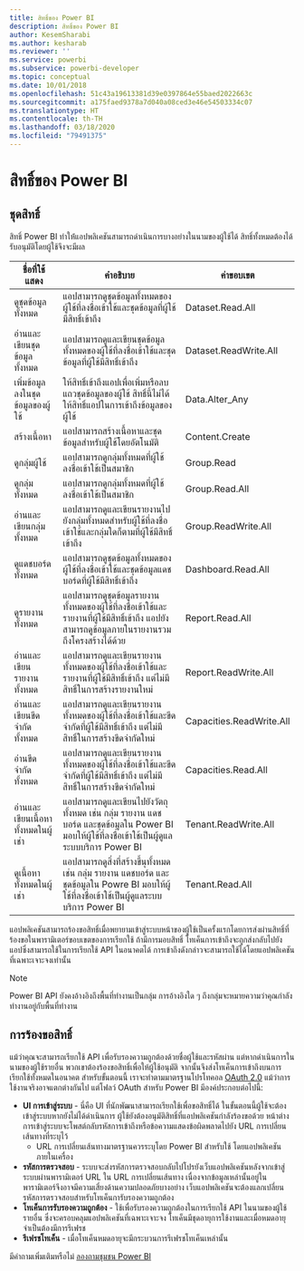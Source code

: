 ```yaml
---
title: สิทธิ์ของ Power BI
description: สิทธิ์ของ Power BI
author: KesemSharabi
ms.author: kesharab
ms.reviewer: ''
ms.service: powerbi
ms.subservice: powerbi-developer
ms.topic: conceptual
ms.date: 10/01/2018
ms.openlocfilehash: 51c43a19613381d39e0397864e55baed2022663c
ms.sourcegitcommit: a175faed9378a7d040a08ced3e46e54503334c07
ms.translationtype: HT
ms.contentlocale: th-TH
ms.lasthandoff: 03/18/2020
ms.locfileid: "79491375"
---
```

# <a name="power-bi-permissions"></a>สิทธิ์ของ Power BI

## <a name="permission-scopes"></a>ชุดสิทธิ์

สิทธิ์ Power BI ทำให้่แอปพลิเคชันสามารถดำเนินการบางอย่างในนามของผู้ใช้ได้ สิทธิ์ทั้งหมดต้องได้รับอนุมัติโดยผู้ใช้จึงจะมีผล

| ชื่อที่ใช้แสดง | คำอธิบาย | ค่าขอบเขต |
| --- | --- | --- |
| ดูชุดข้อมูลทั้งหมด |แอปสามารถดูชุดข้อมูลทั้งหมดของผู้ใช้ที่ลงชื่อเข้าใช้และชุดข้อมูลที่ผู้ใช้มีสิทธิ์เข้าถึง |Dataset.Read.All |
| อ่านและเขียนชุดข้อมูลทั้งหมด |แอปสามารถดูและเขียนชุดข้อมูลทั้งหมดของผู้ใช้ที่ลงชื่อเข้าใช้และชุดข้อมูลที่ผู้ใช้มีสิทธิ์เข้าถึง |Dataset.ReadWrite.All |
| เพิ่มข้อมูลลงในชุดข้อมูลของผู้ใช้ |ให้สิทธิ์เข้าถึงแอปเพื่อเพิ่มหรือลบแถวชุดข้อมูลของผู้ใช้ สิทธิ์นี้ไม่ได้ให้สิทธิ์แอปในการเข้าถึงข้อมูลของผู้ใช้ |Data.Alter_Any |
| สร้างเนื้อหา |แอปสามารถสร้างเนื้อหาและชุดข้อมูลสำหรับผู้ใช้โดยอัตโนมัติ |Content.Create |
| ดูกลุ่มผู้ใช้ |แอปสามารถดูกลุ่มทั้งหมดที่ผู้ใช้ลงชื่อเข้าใช้เป็นสมาชิก |Group.Read |
| ดูกลุ่มทั้งหมด |แอปสามารถดูกลุ่มทั้งหมดที่ผู้ใช้ลงชื่อเข้าใช้เป็นสมาชิก |Group.Read.All |
| อ่านและเขียนกลุ่มทั้งหมด |แอปสามารถดูและเขียนรายงานไปยังกลุ่มทั้งหมดสำหรับผู้ใช้ที่ลงชื่อเข้าใช้และกลุ่มใดก็ตามที่ผู้ใช้มีสิทธิ์เข้าถึง |Group.ReadWrite.All |
| ดูแดชบอร์ดทั้งหมด |แอปสามารถดูชุดข้อมูลทั้งหมดของผู้ใช้ที่ลงชื่อเข้าใช้และชุดข้อมูลแดชบอร์ดที่ผู้ใช้มีสิทธิ์เข้าถึง |Dashboard.Read.All |
| ดูรายงานทั้งหมด |แอปสามารถดูชุดข้อมูลรายงานทั้งหมดของผู้ใช้ที่ลงชื่อเข้าใช้และรายงานที่ผู้ใช้มีสิทธิ์เข้าถึง แอปยังสามารถดูข้อมูลภายในรายงานรวมถึงโครงสร้างได้ด้วย |Report.Read.All |
| อ่านและเขียนรายงานทั้งหมด |แอปสามารถดูและเขียนรายงานทั้งหมดของผู้ใช้ที่ลงชื่อเข้าใช้และรายงานที่ผู้ใช้มีสิทธิ์เข้าถึง แต่ไม่มีสิทธิ์ในการสร้างรายงานใหม่ |Report.ReadWrite.All |
| อ่านและเขียนขีดจำกัดทั้งหมด |แอปสามารถดูและเขียนรายงานทั้งหมดของผู้ใช้ที่ลงชื่อเข้าใช้และขีดจำกัดที่ผู้ใช้มีสิทธิ์เข้าถึง แต่ไม่มีสิทธิ์ในการสร้างขีดจำกัดใหม่ |Capacities.ReadWrite.All |
| อ่านขีดจำกัดทั้งหมด |แอปสามารถดูและเขียนรายงานทั้งหมดของผู้ใช้ที่ลงชื่อเข้าใช้และขีดจำกัดที่ผู้ใช้มีสิทธิ์เข้าถึง แต่ไม่มีสิทธิ์ในการสร้างขีดจำกัดใหม่ |Capacities.Read.All |
| อ่านและเขียนเนื้อหาทั้งหมดในผู้เช่า |แอปสามารถดูและเขียนไปยังวัตถุทั้งหมด เช่น กลุ่ม รายงาน แดชบอร์ด และชุดข้อมูลใน Power BI มอบให้ผู้ใช้ที่ลงชื่อเข้าใช้เป็นผู้ดูแลระบบบริการ Power BI |Tenant.ReadWrite.All |
| ดูเนื้อหาทั้งหมดในผู้เช่า |แอปสามารถดูสิ่งที่สร้างขึ้นุทั้งหมด เช่น กลุ่ม รายงาน แดชบอร์ด และชุดข้อมูลใน Powre BI มอบให้ผู้ใช้ที่ลงชื่อเข้าใช้เป็นผู้ดูแลระบบบริการ Power BI |Tenant.Read.All |

แอปพลิเคชันสามารถร้องขอสิทธิ์เมื่อพยายามเข้าสู่ระบบหน้าของผู้ใช้เป็นครั้งแรกโดยการส่งผ่านสิทธิ์ที่ร้องขอในพารามิเตอร์ขอบเขตของการเรียกใช้ ถ้ามีการมอบสิทธิ์ โทเค็นการเข้าถึงจะถูกส่งกลับไปยังแอปซึ่งสามารถใช้ในการเรียกใช้ API ในอนาคตได้ การเข้าถึงดังกล่าวจะสามารถใช้ได้โดยแอปพลิเคชันที่เฉพาะเจาะจงเท่านั้น

> [!NOTE]
> Power BI API ยังคงอ้างอิงถึงพื้นที่ทำงานเป็นกลุ่ม การอ้างอิงใด ๆ ถึงกลุ่มจะหมายความว่าคุณกำลังทำงานอยู่กับพื้นที่ทำงาน

## <a name="requesting-permissions"></a>การร้องขอสิทธิ์

แม้ว่าคุณจะสามารถเรียกใช้ API เพื่อรับรองความถูกต้องด้วยชื่อผู้ใช้และรหัสผ่าน แต่หากดำเนินการในนามของผู้ใช้รายอื่น พวกเขาต้องร้องขอสิทธิ์เพื่อให้ผู้ใช้อนุมัติ จากนั้นจึงส่งโทเค็นการเข้าถึงบนการเรียกใช้ทั้งหมดในอนาคต สำหรับขั้นตอนนี้ เราจะทำตามมาตรฐานโปรโทคอล [OAuth 2.0](https://oauth.net/2/) แม้ว่าการใช้งานจริงอาจแตกต่างกันไป แต่โฟลว์ OAuth สำหรับ Power BI มีองค์ประกอบต่อไปนี้:

* **UI การเข้าสู่ระบบ** - นี่คือ UI ที่นักพัฒนาสามารถเรียกใช้เพื่อขอสิทธิ์ได้ ในขั้นตอนนี้ผู้ใช้จะต้องเข้าสู่ระบบหากยังไม่ได้ดำเนินการ ผู้ใช้ยังต้องอนุมัติสิทธิ์ที่แอปพลิเคชันกำลังร้องขอด้วย หน้าต่างการเข้าสู่ระบบจะโพสต์กลับรหัสการเข้าถึงหรือข้อความแสดงข้อผิดพลาดไปยัง URL การเปลี่ยนเส้นทางที่ระบุไว้
  * URL การเปลี่ยนเส้นทางมาตรฐานควรระบุโดย Power BI สำหรับใช้ โดยแอปพลิเคชันภายในเครื่อง
* **รหัสการตรวจสอบ** - ระบบจะส่งรหัสการตรวจสอบกลับไปโปรยังเว็บแอปพลิเคชันหลังจากเข้าสู่ระบบผ่านพารามิเตอร์ URL ใน URL การเปลี่ยนเส้นทาง เนื่องจากข้อมูลเหล่านั้นอยู่ในพารามิเตอร์จึงอาจมีความเสี่ยงด้านความปลอดภัยบางอย่าง เว็บแอปพลิเคชันจะต้องแลกเปลี่ยนรหัสการตรวจสอบสำหรับโทเค็นการับรองความถูกต้อง
* **โทเค็นการรับรองความถูกต้อง** - ใช้เพื่อรับรองความถูกต้องในการเรียกใช้ API ในนามของผู้ใช้รายอื่น ซึ่งจะครอบคลุมแอปพลิเคชันที่เฉพาะเจาะจง โทเค็นมีชุดอายุการใช้งานและเมื่อหมดอายุจำเป็นต้องมีการรีเฟรช
* **รีเฟรชโทเค็น** - เมื่อโทเค็นหมดอายุจะมีกระบวนการรีเฟรชโทเค็นเหล่านั้น

มีคำถามเพิ่มเติมหรือไม่ [ลองถามชุมชน Power BI](https://community.powerbi.com/)